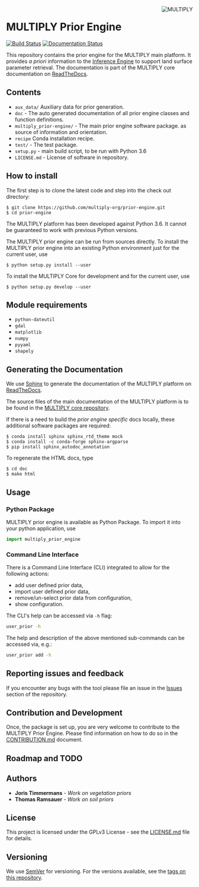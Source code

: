 <img alt="MULTIPLY" align="right" src="https://raw.githubusercontent.com/multiply-org/multiply-core/master/doc/source/_static/logo/Multiply_multicolour.png" />

# MULTIPLY Prior Engine

[![Build Status](https://travis-ci.org/multiply-org/prior-engine.svg?branch=master)](https://travis-ci.org/multiply-org/prior-engine)
[![Documentation Status](https://readthedocs.org/projects/multiply/badge/?version=latest)](http://multiply.readthedocs.io/en/latest/?badge=latest)
                
<!-- [![Documentation Status](https://readthedocs.org/projects/prior-engine/badge/?version=latest)](http://prior-engine.readthedocs.io/en/latest/?badge=latest) -->

This repository contains the prior engine for the MULTIPLY main platform.
It provides *a priori* information to the [Inference Engine](https://github.com/multiply-org/KaFKA-InferenceEngine) to support land surface parameter retrieval.
The documentation is part of the MULTIPLY core documentation on [ReadTheDocs](http://multiply.readthedocs.io/en/latest/). 
<!-- Add plans and current status? -->

## Contents

* `aux_data/` Auxiliary data for prior generation.
* `doc` - The auto generated documentation of all prior engine classes and function definitions. 
* `multiply_prior-engine/` - The main prior engine software package.
as source of information and orientation.
* `recipe` Conda installation recipe.
* `test/` - The test package.
* `setup.py` - main build script, to be run with Python 3.6
* `LICENSE.md` - License of software in repository.
<!-- * `helpers/` - Helper functions. -->

## How to install

The first step is to clone the latest code and step into the check out directory: 

    $ git clone https://github.com/multiply-org/prior-engine.git
    $ cd prior-engine
    
The MULTIPLY platform has been developed against Python 3.6. 
It cannot be guaranteed to work with previous Python versions.

The MULTIPLY prior engine can be run from sources directly.
To install the MULTIPLY prior engine into an existing Python environment just for the current user, use

    $ python setup.py install --user
    
To install the MULTIPLY Core for development and for the current user, use

    $ python setup.py develop --user

## Module requirements

- `python-dateutil`
- `gdal`
- `matplotlib`
- `numpy`
- `pyyaml`
- `shapely`
 

## Generating the Documentation

We use [Sphinx](http://www.sphinx-doc.org/en/stable/rest.html) to generate the documentation of the MULTIPLY platform on [ReadTheDocs](http://multiply.readthedocs.io/en/latest/). 

The source files of the main documentation of the MULTIPLY platform is to be found in the [MULTIPLY core repository](https://github.com/multiply-org/multiply-core).

If there is a need to build the *prior engine specific* docs locally, these additional software packages are required:

    $ conda install sphinx sphinx_rtd_theme mock
    $ conda install -c conda-forge sphinx-argparse
    $ pip install sphinx_autodoc_annotation

To regenerate the HTML docs, type    
    
    $ cd doc
    $ make html

## Usage

### Python Package

MULTIPLY prior engine is available as Python Package. 
To import it into your python application, use

```python
import multiply_prior_engine
```

### Command Line Interface

There is a Command Line Interface (CLI) integrated to allow for the following actions:

- add user defined prior data,
- import user defined prior data,
- remove/un-select prior data from configuration,
- show configuration.

The CLI's help can be accessed via `-h` flag:

``` bash 
user_prior -h
```

The help and description of the above mentioned sub-commands can be accessed via, e.g.:

``` bash 
user_prior add -h
```

## Reporting issues and feedback

If you encounter any bugs with the tool please file an issue in the [Issues](https://github.com/multiply-org/prior-engine/issues "PriorEngine Issues") section of the repository.


## Contribution and Development

Once, the package is set up, you are very welcome to contribute to the MULTIPLY Prior Engine.
Please find information on how to do so in the [CONTRIBUTION.md](https://github.com/multiply-org/prior-engine/blob/master/CONTRIBUTION.md) document.

## Roadmap and TODO

## Authors

* **Joris Timmermans** - *Work on vegetation priors* 
* **Thomas Ramsauer** - *Work on soil priors* 

<!-- See also the list of [contributors](https://github.com/your/project/contributors) who participated in this project. -->

## License

This project is licensed under the GPLv3 License - see the [LICENSE.md](https://github.com/multiply-org/prior-engine/blob/master/LICENSE.md) file for details.

<!-- ## Acknowledgments -->

<!-- * Alexander Löw for.. -->

## Versioning

We use [SemVer](http://semver.org/) for versioning. For the versions available, see the [tags on this repository](https://github.com/multiply-org/prior-engine/tags). 
